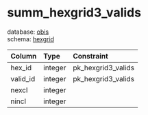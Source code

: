 # summ_hexgrid3_valids
database: [obis](../)  
schema: [hexgrid](hexgrid)  

|Column|Type|Constraint|
|:---|:---|:---|
|hex_id|integer|pk_hexgrid3_valids |
|valid_id|integer|pk_hexgrid3_valids |
|nexcl|integer||
|nincl|integer||
